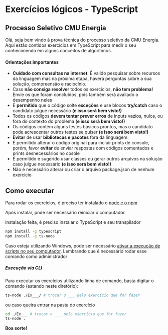 # Exercícios lógicos - TypeScript
## Processo Seletivo CMU Energia

Olá, seja bem vindo à prova técnica do processo seletivo da CMU Energia. Aqui estão contidos exercícios em TypeScript para medir o seu conhecimendo em alguns conceitos de algoritimos. 

#### Orientações importantes

- **Cuidado com consultas na internet**. É valido pesquisar sobre recursos da linguagem mas na próxima etapa, haverá perguntas sobre a sua solução, compreensão e raciocínio.
- Caso **não consiga resolver** todos os exercícios, **não tem problema!** Envie os que foram concluídos, pois também será avaliado o desempenho neles
- É **permitido** que o código solte **exceções** e use blocos **try/catch** caso o candidato julgue necessário **(e isso será bem visto!)**
- Todos os códigos **devem tentar prever erros** de inputs vazios, nulos, ou fora do contexto do problema **(e isso será bem visto!)**
- Os códigos contém alguns testes básicos prontos, mas o candidato pode acrescentar outros testes se quiser **(e isso será bem visto!)**
- **Evitar** de usar **bibliotecas e pacotes** fora da linguagem
- É permitido alterar o código original para incluir prints de console, porém, favor **evitar** de enviar respostas com códigos comentados e prints desnecessários no cosole
- É permitido e sugerido usar classes ou gerar outros arquivos na solução caso julgue necessário **(e isso será bem visto!)**
- Não é necessário alterar ou criar o arquivo package.json de nenhum exercício

## Como executar

Para rodar os exercícios, é preciso ter instalado o [node e o npm](https://nodejs.org/en/download/)

Após instalar, pode ser necessário reiniciar o computador.

Instalação feita, é preciso instalar o TypeScript e seu transpilador
```sh
npm install -g typescript
npm install -g ts-node
```

Caso esteja utilizando Windows, pode ser necessário [ativar a execução de scripts no seu computador](https://pt.stackoverflow.com/questions/220078/o-que-significa-o-erro-execu%C3%A7%C3%A3o-de-scripts-foi-desabilitada-neste-sistema). Lembrando que é necessário rodar esse comando como administrador

##### Execução via CLI
Para executar os exercícios utilizando linha de comando, basta digitar o comando (estando neste diretório):

```sh
ts-node ./Ex___/ # trocar o ___ pelo exercício que for fazer
```
ou caso queira entrar na pasta do exercício
```sh
cd ./Ex___ # trocar o ___ pelo exercício que for fazer
ts-node .
```



**Boa sorte!**



